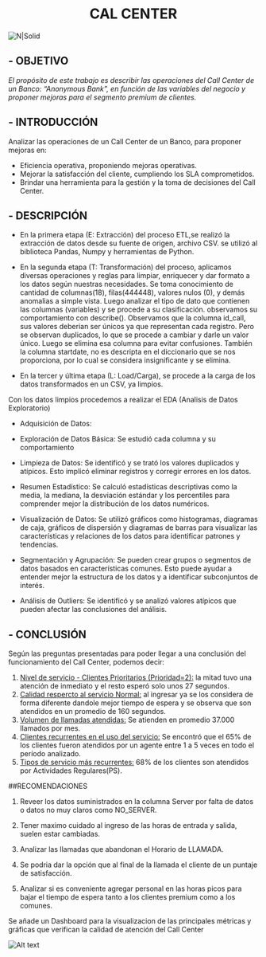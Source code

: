 # <center> CAL CENTER </center>

![N|Solid](https://encrypted-tbn0.gstatic.com/images?q=tbn:ANd9GcSyWEMAsO2fStc8YIGr9f-co5h7D84aCB_E0A&usqp=CAU)
## - OBJETIVO
<i> El propósito de este trabajo es describir las operaciones del Call Center  de un Banco: “Anonymous Bank”, en función de las variables del negocio y proponer mejoras para el segmento premium de clientes.</i>


## - INTRODUCCIÓN

Analizar las operaciones de un Call Center de un Banco, para proponer mejoras en:
* Eficiencia operativa, proponiendo mejoras operativas.
* Mejorar la satisfacción del cliente, cumpliendo los SLA comprometidos.
* Brindar una herramienta para la gestión y la toma de decisiones del Call Center.

## - DESCRIPCIÓN
- En la primera etapa (E: Extracción) del proceso ETL,se realizó la extracción de datos desde su fuente de origen, archivo CSV. se utilizó al biblioteca Pandas, Numpy y herramientas de Python. 
  
-  En la segunda etapa (T: Transformación) del proceso, aplicamos diversas operaciones y reglas para limpiar, enriquecer y dar formato a los datos según nuestras necesidades. Se toma conocimiento de cantidad de columnas(18), filas(444448), valores nulos (0), y demás anomalias a simple vista.
Luego analizar el tipo de dato que contienen las columnas (variables) y se procede a su clasificación. observamos su comportamiento con describe(). 
Observamos que la columna id_call, sus valores deberian ser únicos ya que representan cada registro. Pero se observan duplicados, lo que se procede a cambiar y darle un valor único. Luego se elimina esa columna para evitar confusiones. 
También la columna startdate, no es descripta en el diccionario que se nos proporciona, por lo cual se considera insignificante y se elimina.

- En la tercer y última etapa (L: Load/Carga), se procede a la carga de los datos transformados en un CSV, ya limpios.

Con los datos limpios procedemos a realizar el EDA (Analisis de Datos Exploratorio)
- Adquisición de Datos: 
  
- Exploración de Datos Básica: Se estudió cada columna y su comportamiento

- Limpieza de Datos: Se identificó y se trató los valores duplicados y atípicos. Esto implicó eliminar registros y corregir errores en los datos.

- Resumen Estadístico: Se calculó estadísticas descriptivas como la media, la mediana, la desviación estándar y los percentiles para comprender mejor la distribución de los datos numéricos.

- Visualización de Datos: Se utilizó gráficos como histogramas, diagramas de caja, gráficos de dispersión y diagramas de barras para visualizar las características y relaciones de los datos para identificar patrones y tendencias.

- Segmentación y Agrupación: Se pueden crear grupos o segmentos de datos basados en características comunes. Esto puede ayudar a entender mejor la estructura de los datos y a identificar subconjuntos de interés.

- Análisis de Outliers: Se identificó y se analizó valores atípicos que pueden afectar las conclusiones del análisis.

 ## - CONCLUSIÓN

Según las preguntas presentadas para poder llegar a una conclusión del funcionamiento del Call Center, podemos decir:

  1) <u> Nivel de servicio - Clientes Prioritarios (Prioridad=2):</u> la mitad tuvo una atención de inmediato y el resto esperó solo unos 27 segundos.
  2) <u>Calidad respercto al servicio Normal:</u> al ingresar ya se los considera de forma diferente dandole mejor tiempo de espera y se observa que son atendidos en un promedio de 160 segundos.
  3) <u>Volumen de llamadas atendidas:</u> Se atienden en promedio 37.000 llamados por mes.
  4) <u>Clientes recurrentes en el uso del servicio:</u> Se encontró que el 65% de los clientes fueron atendidos por un agente entre 1 a 5 veces en todo el período analizado. 
  5) <u>Tipos de servicio más recurrentes:</u>  68% de los clientes son atendidos por Actividades Regulares(PS).

##RECOMENDACIONES

1) Reveer los datos suministrados en la columna Server por falta de datos o datos no muy claros como NO_SERVER.

2) Tener maximo cuidado al ingreso de las horas de entrada y salida, suelen estar cambiadas.

3) Analizar las llamadas que abandonan el Horario de LLAMADA.

4) Se podria dar la opción que al final de la llamada el cliente de un puntaje de satisfacción.
   
5) Analizar si es conveniente agregar personal en las horas picos para bajar el tiempo de espera tanto a los clientes premium como a los comunes.

Se añade un Dashboard para la visualizacion de las principales métricas y gráficas que verifican la calidad de atención del Call Center

![Alt text](image.png)